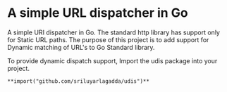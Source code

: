 A simple URL dispatcher in Go
================================

A simple URI dispatcher in Go. The standard http library has support only for Static URL paths. The purpose of this project is to add support for Dynamic matching of URL's to Go Standard library.


To provide dynamic dispatch support, Import the udis package into your project.


    **import("github.com/sriluyarlagadda/udis")**



